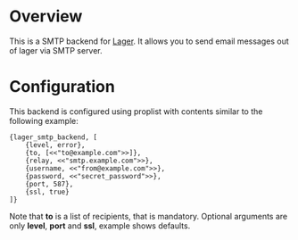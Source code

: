 Overview
==========

This is a SMTP backend for [Lager](https://github.com/basho/lager).
It allows you to send email messages out of lager via SMTP server.

Configuration
==========
This backend is configured using proplist with contents similar to the following example:

	{lager_smtp_backend, [
		{level, error},
		{to, [<<"to@example.com">>]},
		{relay, <<"smtp.example.com">>},
		{username, <<"from@example.com">>},
		{password, <<"secret_password">>},
		{port, 587},
		{ssl, true}
	]}
	
Note that **to** is a list of recipients, that is mandatory.
Optional arguments are only **level**, **port** and **ssl**, example shows defaults.
